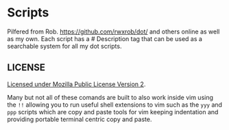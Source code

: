 # Scripts

Pilfered from Rob. https://github.com/rwxrob/dot/ and others online as well as my own. Each script has a # Description
tag that can be used as a searchable system for all my dot scripts.

## LICENSE 

[Licensed under Mozilla Public License Version
2](https://duck.com/lite?kd=-1&kp=-1&q=Licensed+under+Mozilla+Public+License+Version+2).

Many but not all of these comands are built to also work inside vim using the `!!` allowing you to run useful shell
extensions to vim such as the `yyy` and `ppp` scripts which are copy and paste tools for vim keeping indentation
and providing portable terminal centric copy and paste.


